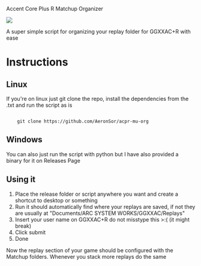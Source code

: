 <p>Accent Core Plus R Matchup Organizer<p>

<img src="https://i.imgur.com/2ww87YZ.png">

<p>A super simple script for organizing your replay folder for GGXXAC+R with ease<p>

# Instructions

## Linux
<p>If you're on linux just git clone the repo, install the dependencies from the .txt and run the script as is<p>

<code>
    git clone https://github.com/AeronSor/acpr-mu-org
</code>

## Windows
<p>You can also just run the script with python but I have also provided a binary for it on Releases Page<p>

## Using it

1. Place the release folder or script anywhere you want and create a shortcut to desktop or something
2. Run it should automatically find where your replays are saved, if not they are usually at "Documents/ARC SYSTEM WORKS/GGXXAC/Replays"
3. Insert your user name on GGXXAC+R do not misstype this >:( (it might break)
4. Click submit
5. Done

Now the replay section of your game should be configured with the Matchup folders.
Whenever you stack more replays do the same
